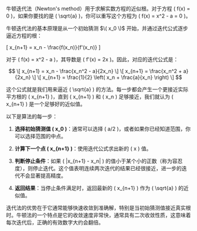 牛顿迭代法（Newton's method）用于求解实数方程的近似根。对于方程 \( f(x) = 0 \)，如果你要找的是 \( \sqrt{a} \)，你可以重写这个方程为 \( f(x) = x^2 - a = 0 \)。

牛顿迭代法的基本原理是从一个初始猜测 $\( x_0 \)$ 开始，并通过迭代公式逐步逼近方程的根：

\[ x_{n+1} = x_n - \frac{f(x_n)}{f'(x_n)} \]

对于 \( f(x) = x^2 - a \)，其导数是 \( f'(x) = 2x \)。因此，对应的迭代公式是：

$$
\[ x_{n+1} = x_n - \frac{x_n^2 - a}{2x_n} \]
\[ x_{n+1} = \frac{x_n^2 + a}{2x_n} \]
\[ x_{n+1} = \frac{1}{2} \left( x_n + \frac{a}{x_n} \right) \]
$$

这个公式就是我们用来逼近 \( \sqrt{a} \) 的方法。每一步都会产生一个更接近实际平方根的 \( x_{n+1} \)，直到 \( x_{n+1} \) 和 \( x_n \) 足够接近，我们就认为 \( x_{n+1} \) 是一个足够好的近似值。

以下是算法的每一步：

1. **选择初始猜测值 \( x_0 \)**：通常可以选择 \( a/2 \)，或者如果你已经知道范围，你可以选择范围的中点。

2. **计算下一个点 \( x_{n+1} \)**：使用迭代公式求出新的 \( x \) 值。

3. **判断停止条件**：如果 \( |x_{n+1} - x_n| \) 的值小于某个小的正数（称为容忍度），则停止迭代。这个值表明连续两次迭代的结果已经很接近，进一步的迭代不会显著提高精度。

4. **返回结果**：当停止条件满足时，返回最新的 \( x_{n+1} \) 作为 \( \sqrt{a} \) 的近似值。

迭代法的优势在于它通常能够快速收敛到准确解，特别是当初始猜测值接近真实根时。牛顿法的一个特点是它的收敛速度非常快，通常具有二次收敛性质，这意味着每次迭代后，正确的有效数字大约会翻倍。